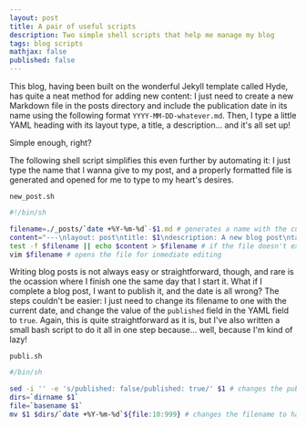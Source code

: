 ```yaml
---
layout: post
title: A pair of useful scripts
description: Two simple shell scripts that help me manage my blog
tags: blog scripts
mathjax: false
published: false
---
```


This blog, having been built on the wonderful Jekyll template called Hyde, has quite a neat method for adding new content: I just need to create a new Markdown file in the posts directory and include the publication date in its name using the following format ```YYYY-MM-DD-whatever.md```.
Then, I type a little YAML heading with its layout type, a title, a description... and it's all set up!

Simple enough, right?

The following shell script simplifies this even further by automating it: I just type the name that I wanna give to my post, and a properly formatted file is generated and opened for me to type to my heart's desires.

```new_post.sh```
```bash
#!/bin/sh

filename=./_posts/`date +%Y-%m-%d`-$1.md # generates a name with the current date
content="---\nlayout: post\ntitle: $1\ndescription: A new blog post\ntags:\nmathjax: false\npublished: false\n---" # YAML heading
test -f $filename || echo $content > $filename # if the file doesn't exist, makes a new one
vim $filename # opens the file for inmediate editing
```

Writing blog posts is not always easy or straightforward, though, and rare is the ocassion where I finish one the same day that I start it. What if I complete a blog post, I want to publish it, and the date is all wrong? The steps couldn't be easier: I just need to change its filename to one with the current date, and change the value of the ```published``` field in the YAML field to ```true```. Again, this is quite straightforward as it is, but I've also written a small bash script to do it all in one step because... well, because I'm kind of lazy!

```publi.sh```
```bash
#/bin/sh

sed -i '' -e 's/published: false/published: true/' $1 # changes the published field
dirs=`dirname $1`
file=`basename $1`
mv $1 $dirs/`date +%Y-%m-%d`${file:10:999} # changes the filename to have the current date
```
